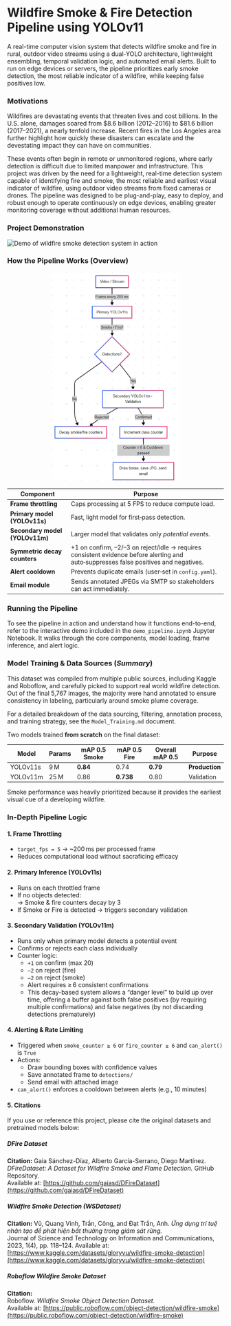 # Wildfire Smoke & Fire Detection Pipeline using YOLOv11

A real-time computer vision system that detects wildfire smoke and fire in rural, outdoor video streams using a dual-YOLO architecture, lightweight ensembling, temporal validation logic, and automated email alerts. Built to run on edge devices or servers, the pipeline prioritizes early smoke detection, the most reliable indicator of a wildfire, while keeping false positives low.

### Motivations

Wildfires are devastating events that threaten lives and cost billions. In the U.S. alone, damages soared from $8.6 billion (2012–2016) to $81.6 billion (2017–2021), a nearly tenfold increase. Recent fires in the Los Angeles area further highlight how quickly these disasters can escalate and the devestating impact they can have on communities.

These events often begin in remote or unmonitored regions, where early detection is difficult due to limited manpower and infrastructure. This project was driven by the need for a lightweight, real-time detection system capable of identifying fire and smoke, the most reliable and earliest visual indicator of wildfire, using outdoor video streams from fixed cameras or drones. The pipeline was designed to be plug-and-play, easy to deploy, and robust enough to operate continuously on edge devices, enabling greater monitoring coverage without additional human resources.

### Project Demonstration
![Demo of wildfire smoke detection system in action](media/Demo.gif)
### How the Pipeline Works (Overview)
<p align="center">
  <img src="media/flowchart.png" alt="Detection Pipeline Flowchart" width="300"/>
</p>

| Component                  | Purpose                                                                 |
|---------------------------|-------------------------------------------------------------------------|
| **Frame throttling**      | Caps processing at 5 FPS to reduce compute load.                           |
| **Primary model (YOLOv11s)** | Fast, light model for first‑pass detection.                          |
| **Secondary model (YOLOv11m)** | Larger model that validates only *potential events*.
| **Symmetric decay counters** | +1 on confirm, –2/–3 on reject/idle → requires consistent evidence before alerting and auto‑suppresses false positives and negatives.     |
| **Alert cooldown**        | Prevents duplicate emails (user‑set in `config.yaml`).                  |
| **Email module**          | Sends annotated JPEGs via SMTP so stakeholders can act immediately.     |

### Running the Pipeline
To see the pipeline in action and understand how it functions end-to-end, refer to the interactive demo included in the `demo_pipeline.ipynb` Jupyter Notebook. It walks through the core components, model loading, frame inference, and alert logic.

### Model Training & Data Sources (*Summary*)
This dataset was compiled from multiple public sources, including Kaggle and Roboflow, and carefully picked to support real world wildfire detection. Out of the final 5,767 images, the majority were hand annotated to ensure consistency in labeling, particularly around smoke plume coverage.

For a detailed breakdown of the data sourcing, filtering, annotation process, and training strategy, see the `Model_Training.md` document.

Two models trained **from scratch** on the final dataset:

| Model    | Params | mAP 0.5 Smoke | mAP 0.5 Fire | Overall mAP 0.5 | Purpose   |
|----------|--------|----------------|---------------|------------------|----------------|
| YOLOv11s | 9 M    | **0.84**       | 0.74          | **0.79**         | **Production** |
| YOLOv11m | 25 M   | 0.86           | **0.738**      | 0.80             | Validation     |

Smoke performance was heavily prioritized because it provides the earliest visual cue of a developing wildfire.

### In-Depth Pipeline Logic
#### 1. **Frame Throttling**
- `target_fps = 5` → ~200 ms per processed frame  
- Reduces computational load without sacraficing efficacy
#### 2. **Primary Inference (YOLOv11s)**
- Runs on each throttled frame  
- If no objects detected:  
  → Smoke & fire counters decay by 3  
- If Smoke or Fire is detected → triggers secondary validation
#### 3. **Secondary Validation (YOLOv11m)**
- Runs only when primary model detects a potential event  
- Confirms or rejects each class individually 
- Counter logic: 
  - `+1` on confirm (max 20)  
  - `–2` on reject (fire)  
  - `–2` on reject (smoke)  
  - Alert requires ≥ 6 consistent confirmations
  - This decay-based system allows a “danger level” to build up over time, offering a buffer against both false positives (by requiring multiple confirmations) and false negatives (by not discarding detections prematurely)
#### 4. **Alerting & Rate Limiting**
- Triggered when `smoke_counter ≥ 6` or `fire_counter ≥ 6` and `can_alert()` is `True`  
- Actions:
  - Draw bounding boxes with confidence values  
  - Save annotated frame to `detections/`  
  - Send email with attached image  
- `can_alert()` enforces a cooldown between alerts (e.g., 10 minutes)
#### 5. Citations
If you use or reference this project, please cite the original datasets and pretrained models below:
##### **DFire Dataset**

**Citation:**
Gaia Sánchez-Díaz, Alberto García-Serrano, Diego Martínez. *DFireDataset: A Dataset for Wildfire Smoke and Flame Detection.* GitHub Repository.  
Available at: [https://github.com/gaiasd/DFireDataset](https://github.com/gaiasd/DFireDataset)

##### **Wildfire Smoke Detection (WSDataset)**

**Citation:**
Vũ, Quang Vinh, Trần, Công, and Đạt Trần, Anh. *Ứng dụng trí tuệ nhân tạo để phát hiện bất thường trong giám sát rừng.*  
Journal of Science and Technology on Information and Communications, 2023, 1(4), pp. 118–124. 
Available at: [https://www.kaggle.com/datasets/gloryvu/wildfire-smoke-detection](https://www.kaggle.com/datasets/gloryvu/wildfire-smoke-detection)
##### **Roboflow Wildfire Smoke Dataset**

**Citation:**  
Roboflow. *Wildfire Smoke Object Detection Dataset.*  
Available at: [https://public.roboflow.com/object-detection/wildfire-smoke](https://public.roboflow.com/object-detection/wildfire-smoke)

   
    

